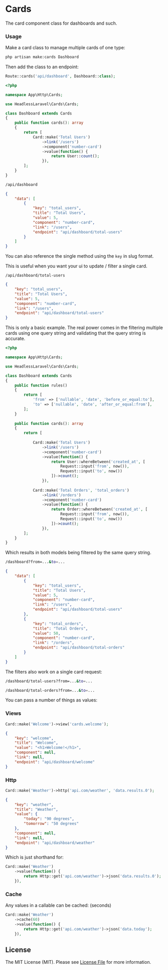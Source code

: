 # Cards

The card component class for dashboards and such.

### Usage


Make a card class to manage multiple cards of one  type:

```bash
php artisan make:cards Dashboard
```

Then add the class to an endpoint:

```php
Route::cards('api/dashboard', Dashboard::class);
```

```php
<?php

namespace App\Http\Cards;

use HeadlessLaravel\Cards\Cards;

class Dashboard extends Cards
{
    public function cards(): array
    {
        return [
            Card::make('Total Users')
                ->link('/users')
                ->component('number-card')
                ->value(function() {
                    return User::count();
                }),
        ];
    }
}
```
```bash
/api/dashboard
```
```json
{
    "data": [
        {
            "key": "total_users",
            "title": "Total Users",
            "value": 5,
            "component": "number-card",
            "link": "/users",
            "endpoint": "api/dashboard/total-users"
        }
    ]
}
```
You can also reference the single method using the `key` in slug format.

This is useful when you want your ui to update / filter a single card. 
```
/api/dashboard/total-users
```

```json
{
    "key": "total_users",
    "title": "Total Users",
    "value": 5,
    "component": "number-card",
    "link": "/users",
    "endpoint": "api/dashboard/total-users"
}
```

This is only a basic example. The real power comes in the filtering multiple cards using one query string and validating that the query string is accurate.

```php
<?php

namespace App\Http\Cards;

use HeadlessLaravel\Cards\Cards;

class Dashboard extends Cards
{
    public function rules()
    {
        return [
            'from' => ['nullable', 'date', 'before_or_equal:to'],
            'to' => ['nullable', 'date', 'after_or_equal:from'],
        ];
    }
    
    public function cards(): array
    {
        return [
        
            Card::make('Total Users')
                ->link('/users')
                ->component('number-card')
                ->value(function() {
                    return User::whereBetween('created_at', [
                        Request::input('from', now()),  
                        Request::input('to', now())
                    ])->count();
                }),
            
            Card::make('Total Orders', 'total_orders')
                ->link('/orders')
                ->component('number-card')
                ->value(function() {
                    return Order::whereBetween('created_at', [
                        Request::input('from', now()),  
                        Request::input('to', now())
                    ])->count();
                }),
        ];
    }
}
```
Which results in both models  being filtered by the same query string.
```bash
/dashboard?from=...&to=...
```
```json
{
    "data": [
        {
            "key": "total_users",
            "title": "Total Users",
            "value": 5,
            "component": "number-card",
            "link": "/users",
            "endpoint": "api/dashboard/total-users"
        },
        {
            "key": "total_orders",
            "title": "Total Orders",
            "value": 50,
            "component": "number-card",
            "link": "/orders",
            "endpoint": "api/dashboard/total-orders"
        }
    ]
}
```
The filters also work on a single card request:
```bash
/dashboard/total-users?from=...&to=...
```
```bash
/dashboard/total-orders?from=...&to=...
```

You can pass a number of things as values:

### Views
```php
Card::make('Welcome')->view('cards.welcome');
```
```json
{
    "key": "welcome",
    "title": "Welcome",
    "value": "<h1>Welcome!</h1>",
    "component": null,
    "link": null,
    "endpoint": "api/dashboard/welcome"
}
```
### Http 
```php
Card::make('Weather')->http('api.com/weather', 'data.results.0');
```
```json
{
    "key": "weather",
    "title": "Weather",
    "value": {
        "today": "90 degrees",
        "tomorrow": "50 degrees"
    },
    "component": null,
    "link": null,
    "endpoint": "api/dashboard/weather"
}
```
Which is just shorthand for:
```php
Card::make('Weather')
    ->value(function() {
        return Http::get('api.com/weather')->json('data.results.0');
    }),
```

### Cache
Any values in a callable can be cached: (seconds)

```php
Card::make('Weather')
    ->cache(60)
    ->value(function() {
        return Http::get('api.com/weather')->json('data.today');
    }),
```

## License

The MIT License (MIT). Please see [License File](LICENSE.md) for more information.

